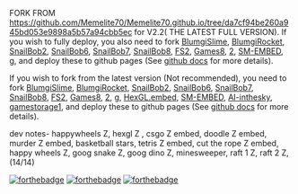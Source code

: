 FORK FROM https://github.com/Memelite70/Memelite70.github.io/tree/da7cf94be260a945bd053e9898a5b57a94cbb5ec for V2.2( THE LATEST FULL VERSION). If you wish to fully deploy, you also need to fork <a href="https://github.com/Memelite70/BlumgiSlime">BlumgiSlime</a>, <a href="https://github.com/Memelite70/BlumgiRocket">BlumgiRocket</a>, <a href="https://github.com/Memelite70/SnailBob2">SnailBob2</a>, <a href="https://github.com/Memelite70/SnailBob6">SnailBob6</a>, <a href="https://github.com/Memelite70/SnailBob7">SnailBob7</a>, <a href="https://github.com/Memelite70/SnailBob8">SnailBob8</a>, <a href="https://github.com/Memelite70/FS2">FS2</a>, <a href="https://github.com/Memelite70/Games8">Games8</a>, <a href="https://github.com/Memelite70/2">2</a>, <a href="https://github.com/Memelite70/SM-EMBED">SM-EMBED</a>, <a href="https://github.com/Memelite70/g">g</a>, and deploy these to github pages (See <a href="https://docs.github.com/en/pages/getting-started-with-github-pages/creating-a-github-pages-site">github docs</a> for more details).

If you wish to fork from the latest version (Not recommended), you need to fork <a href="https://github.com/Memelite70/BlumgiSlime">BlumgiSlime</a>, <a href="https://github.com/Memelite70/BlumgiRocket">BlumgiRocket</a>, <a href="https://github.com/Memelite70/SnailBob2">SnailBob2</a>, <a href="https://github.com/Memelite70/SnailBob6">SnailBob6</a>, <a href="https://github.com/Memelite70/SnailBob7">SnailBob7</a>, <a href="https://github.com/Memelite70/SnailBob8">SnailBob8</a>, <a href="https://github.com/Memelite70/FS2">FS2</a>, <a href="https://github.com/Memelite70/Games8">Games8</a>, <a href="https://github.com/Memelite70/2">2</a>, <a href="https://github.com/Memelite70/g">g</a>, <a href="https://github.com/Memelite70/HexGL.embed">HexGL.embed</a>, <a href="https://github.com/Memelite70/SM-EMBED">SM-EMBED</a>, <a href="https://github.com/Memelite70/AI-inthesky">AI-inthesky</a>, <a href="https://github.com/Memelite70/gamestorage1">gamestorage1</a>, and deploy these to github pages (See <a href="https://docs.github.com/en/pages/getting-started-with-github-pages/creating-a-github-pages-site">github docs</a> for more details).

dev notes- happywheels Z, hexgl Z , csgo Z embed, doodle Z embed, murder Z embed, basketball stars, tetris Z embed, cut the rope Z embed, happy wheels Z, goog snake Z, goog dino Z, minesweeper, raft 1 Z, raft 2 Z,(14/14)

[![forthebadge](https://forthebadge.com/images/featured/featured-gluten-free.svg)](https://forthebadge.com)           [![forthebadge](https://forthebadge.com/images/featured/featured-powered-by-electricity.svg)](https://forthebadge.com)           [![forthebadge](https://forthebadge.com/images/featured/featured-made-with-crayons.svg)](https://forthebadge.com)
